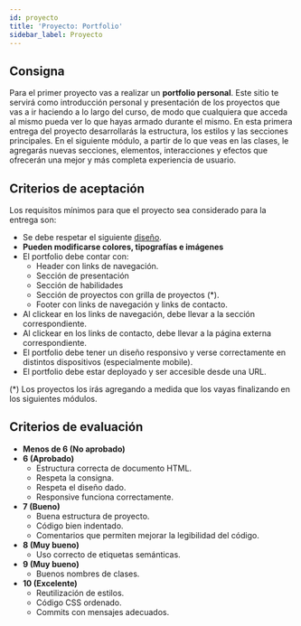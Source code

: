 ```yaml
---
id: proyecto
title: 'Proyecto: Portfolio'
sidebar_label: Proyecto
---
```


## Consigna

Para el primer proyecto vas a realizar un **portfolio personal**. Este sitio te servirá como introducción personal y presentación de los proyectos que vas a ir haciendo a lo largo del curso, de modo que cualquiera que acceda al mismo pueda ver lo que hayas armado durante el mismo. En esta primera entrega del proyecto desarrollarás la estructura, los estilos y las secciones principales. En el siguiente módulo, a partir de lo que veas en las clases, le agregarás nuevas secciones, elementos, interacciones y efectos que ofrecerán una mejor y más completa experiencia de usuario.

## Criterios de aceptación

Los requisitos mínimos para que el proyecto sea considerado para la entrega son:

- Se debe respetar el siguiente [diseño]().
- **Pueden modificarse colores, tipografías e imágenes**
- El portfolio debe contar con:
  - Header con links de navegación.
  - Sección de presentación
  - Sección de habilidades
  - Sección de proyectos con grilla de proyectos (\*).
  - Footer con links de navegación y links de contacto.
- Al clickear en los links de navegación, debe llevar a la sección correspondiente.
- Al clickear en los links de contacto, debe llevar a la página externa correspondiente.
- El portfolio debe tener un diseño responsivo y verse correctamente en distintos dispositivos (especialmente mobile).
- El portfolio debe estar deployado y ser accesible desde una URL.

(\*) Los proyectos los irás agregando a medida que los vayas finalizando en los siguientes módulos.

## Criterios de evaluación

- **Menos de 6 (No aprobado)**
- **6 (Aprobado)**
  - Estructura correcta de documento HTML.
  - Respeta la consigna.
  - Respeta el diseño dado.
  - Responsive funciona correctamente.
- **7 (Bueno)**
  - Buena estructura de proyecto.
  - Código bien indentado.
  - Comentarios que permiten mejorar la legibilidad del código.
- **8 (Muy bueno)**
  - Uso correcto de etiquetas semánticas.
- **9 (Muy bueno)**
  - Buenos nombres de clases.
- **10 (Excelente)**
  - Reutilización de estilos.
  - Código CSS ordenado.
  - Commits con mensajes adecuados.
